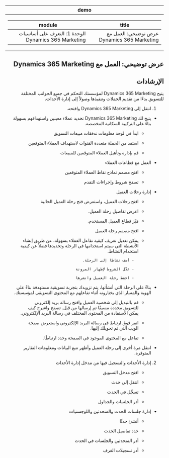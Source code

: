 <div id="readme" class="Box-body readme blob js-code-block-container p-5 p-xl-6 gist-border-0" dir="rtl">
    <article class="markdown-body entry-content container-lg" itemprop="text"><table>
  <thead>
  <tr>
  <th>demo</th>
  </tr>
  </thead>
  <tbody>
  <tr>
  <td><div><table>
  <thead>
  <tr>
  <th>title</th>
  <th>module</th>
  </tr>
  </thead>
  <tbody>
  <tr>
  <td><div>عرض توضيحي: العمل مع Dynamics 365 Marketing</div></td>
  <td><div>الوحدة 1: التعرف على أساسيات Dynamics 365 Marketing</div></td>
  </tr>
  </tbody>
</table>
</div></td>
  </tr>
  </tbody>
</table>


# عرض توضيحي: العمل مع Dynamics 365 Marketing

## الإرشادات

يتيح Dynamics 365 Marketing لمؤسستك التحكم في جميع الجوانب المختلفة للتسويق بدءًا من تقديم الحملات وتنفيذها وصولاً إلى إدارة الأحداث. 

1. انتقل إلى Dynamics 365 Marketing وافتحه.

- يتيح لك Dynamics 365 Marketing تحديد عملاء معينين واستهدافهم بسهولة بناءً على التركيبة السكانية المخصصة. 

	- ابدأ في لوحة معلومات تدفقات مبيعات التسويق

	- استفد من الحملة متعددة القنوات لاستهداف العملاء المتوقعين

	- قم بإدارة وتأهيل العملاء المتوقعين للمبيعات

- العمل مع قطاعات العملاء

	- افتح مصمم نماذج نقاط العملاء المتوقعين

	- تصفح شروط وإجراءات التقدم

- إدارة رحلات العميل 

	- افتح رحلات العميل، واستعرض فتح رحلة العميل الحالية 

	- اعرض تفاصيل رحلة العميل.

	- مَيّز قطاع العميل المستخدم. 

	- افتح مصمم رحلة العميل

	- يمكن تعديل تعريف كيفية تفاعل العملاء بسهولة، عن طريق إنشاء الأنشطة التي سيتم استخدامها في الرحلة وتحديدها فضلاً عن كيفية استخدام النشاط. 

     		- أضف نشاطًا إلى الرحلة.

     		- عدّل الشروط لإظهار المرونة

     		- احفظ رحلة العميل وانشرها

- بناءً على الرحلة التي أنشأتها، يتم تزويدك بتجربة تسويقية مستهدفة بناءً على الهوية والمسار الذي يختارونه أثناء تفاعلهم مع المحتوى التسويقي لمؤسستك. 

	- قم بالتبديل إلى شخصية العميل وافتح رسالة بريد إلكتروني للتسويق محددة مسبقًا تم إرسالها من قبل. تصفح واشرح كيف يمكن الاستفادة من المحتوى المختلف في رسالة البريد الإلكتروني. 

	- انقر فوق ارتباط في رسالة البريد الإلكتروني واستعرض صفحة الويب التي تم تحويلك إليها. 

	- تفاعل مع المحتوى الموجود في الصفحة وحدد ارتباطًا. 

- انتقل مرة أخرى إلى رحلة العميل وأظهر تتبع البيانات ومعلومات التقارير المتوفرة. 

2. إدارة الأحداث والتسجيل فيها من مدخل إدارة الأحداث

	- افتح مدخل التسويق

	- انتقل إلى حدث

	- تسجِّل في الحدث

	- أدر الجلسات والجداول

- إدارة جلسات الحدث والمتحدثين واللوجستيات

	- أنشئ حدثًا

	- حدد تفاصيل الحدث

	- أدر المتحدثين والجلسات في الحدث

	- أدر تسجيلات الغرف



